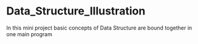 # Data_Structure_Illustration
In this mini project basic concepts of Data Structure are bound together in one main program
